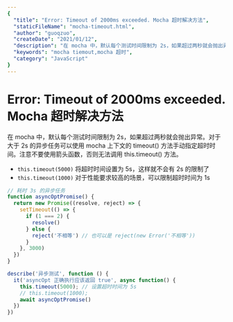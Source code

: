 ```yaml
---
{
  "title": "Error: Timeout of 2000ms exceeded. Mocha 超时解决方法",
  "staticFileName": "mocha-timeout.html",
  "author": "guoqzuo",
  "createDate": "2021/01/12",
  "description": "在 mocha 中，默认每个测试时间限制为 2s，如果超过两秒就会抛出异常。对于大于 2s 的异步任务可以使用 mocha 上下文的 timeout() 方法手动指定超时时间。注意不要使用箭头函数，否则无法调用 this.timeout() 方法。 - `this.timeout(5000)` 将超时时间设置为 5s，这样就不会有 2s 的限制了 - `this.timeout(1000)` 对于性能要求较高的场景，可以限制超时时间为 1s",
  "keywords": "mocha tiemout,mocha 超时",
  "category": "JavaScript"
}
---
```

# Error: Timeout of 2000ms exceeded. Mocha 超时解决方法
在 mocha 中，默认每个测试时间限制为 2s，如果超过两秒就会抛出异常。对于大于 2s 的异步任务可以使用 mocha 上下文的 timeout() 方法手动指定超时时间。注意不要使用箭头函数，否则无法调用 this.timeout() 方法。
- `this.timeout(5000)` 将超时时间设置为 5s，这样就不会有 2s 的限制了
- `this.timeout(1000)` 对于性能要求较高的场景，可以限制超时时间为 1s

```js
// 耗时 3s 的异步任务
function asyncOptPromise() {
  return new Promise((resolve, reject) => {
    setTimeout(() => {
      if (1 === 2) {
        resolve()
      } else {
        reject('不相等') // 也可以是 reject(new Error('不相等'))
      }
    }, 3000)
  })
}

describe('异步测试', function () {
  it('asyncOpt 正确执行应该返回 true', async function() {
    this.timeout(5000); // 设置超时时间为 5s
    // this.timeout(1000); 
    await asyncOptPromise()
  })
})
```
